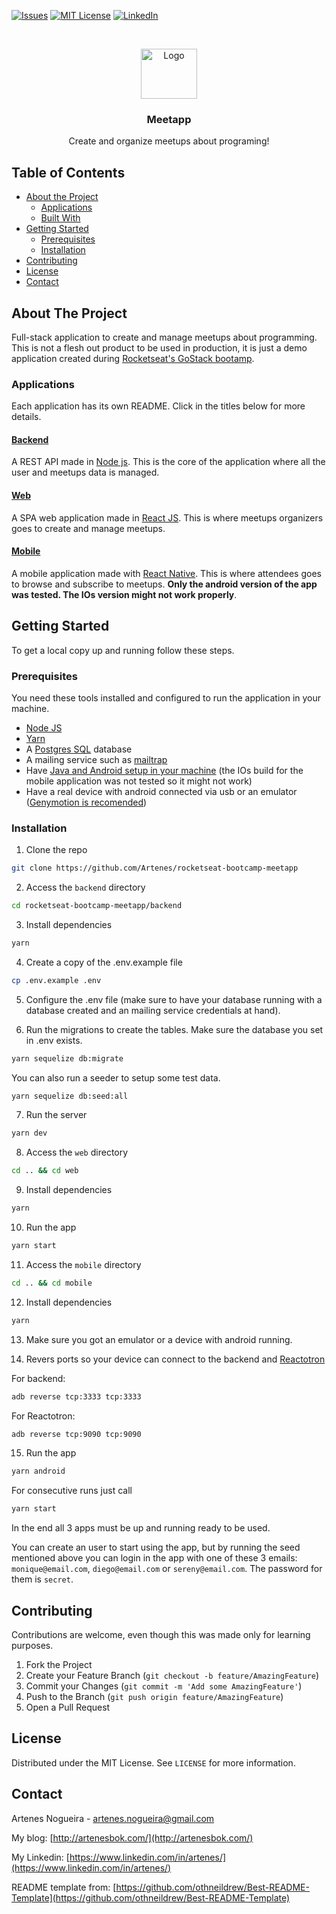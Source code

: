 [![Issues][issues-shield]][issues-url]
[![MIT License][license-shield]][license-url]
[![LinkedIn][linkedin-shield]][linkedin-url]

<br />
<p align="center">
  <a href="https://github.com/Artenes/rocketseat-bootcamp-meetapp/tree/master/backend">
    <img src="https://i.imgur.com/GiiNYKp.jpg" alt="Logo" width="90" height="80">
  </a>

  <h3 align="center">Meetapp</h3>

  <p align="center">
    Create and organize meetups about programing!
    <br />
  </p>
</p>

## Table of Contents

* [About the Project](#about-the-project)
  * [Applications](#applications)
  * [Built With](#built-with)
* [Getting Started](#getting-started)
  * [Prerequisites](#prerequisites)
  * [Installation](#installation)
* [Contributing](#contributing)
* [License](#license)
* [Contact](#contact)

## About The Project

Full-stack application to create and manage meetups about programming. This is not a flesh out product to be used in production, it is just a demo application created during [Rocketseat's GoStack bootamp](https://rocketseat.com.br/bootcamp).

### Applications

Each application has its own README. Click in the titles below for more details.

#### [Backend](https://github.com/Artenes/rocketseat-bootcamp-meetapp/tree/master/backend)

A REST API made in [Node js](https://nodejs.org). This is the core of the application where all the user and meetups data is managed.

#### [Web](https://github.com/Artenes/rocketseat-bootcamp-meetapp/tree/master/web)

A SPA web application made in [React JS](https://reactjs.org/). This is where meetups organizers goes to create and manage meetups.

#### [Mobile](https://github.com/Artenes/rocketseat-bootcamp-meetapp/tree/master/mobile)

A mobile application made with [React Native](https://facebook.github.io/react-native/). This is where attendees goes to browse and subscribe to meetups. **Only the android version of the app was tested. The IOs version might not work properly**.

## Getting Started

To get a local copy up and running follow these steps.

### Prerequisites

You need these tools installed and configured to run the application in your machine.

* [Node JS](https://nodejs.org/en/)
* [Yarn](https://yarnpkg.com/lang/en/)
* A [Postgres SQL](https://www.postgresql.org/) database
* A mailing service such as [mailtrap](https://mailtrap.io)
* Have [Java and Android setup in your machine](https://www.decoide.org/react-native/docs/android-setup.html) (the IOs build for the mobile application was not tested so it might not work)
* Have a real device with android connected via usb or an emulator ([Genymotion is recomended](https://www.genymotion.com))

### Installation

1. Clone the repo
```sh
git clone https://github.com/Artenes/rocketseat-bootcamp-meetapp
```

2. Access the `backend` directory
```sh
cd rocketseat-bootcamp-meetapp/backend
```

3. Install dependencies
```sh
yarn
```

4. Create a copy of the .env.example file
```sh
cp .env.example .env
```

5. Configure the .env file (make sure to have your database running with a database created and an mailing service credentials at hand).

6. Run the migrations to create the tables. Make sure the database you set in .env exists.
```sh
yarn sequelize db:migrate
```

You can also run a seeder to setup some test data.
```sh
yarn sequelize db:seed:all
```

7. Run the server
```sh
yarn dev
```

8. Access the `web` directory
```sh
cd .. && cd web
```

9. Install dependencies
```sh
yarn
```

10. Run the app
```sh
yarn start
```

11. Access the `mobile` directory
```sh
cd .. && cd mobile
```

12. Install dependencies
```sh
yarn
```

13. Make sure you got an emulator or a device with android running.

14. Revers ports so your device can connect to the backend and [Reactotron](https://github.com/infinitered/reactotron)

For backend:
```sh
adb reverse tcp:3333 tcp:3333
```

For Reactotron:
```sh
adb reverse tcp:9090 tcp:9090
```

15. Run the app
```sh
yarn android
```

For consecutive runs just call
```sh
yarn start
```

In the end all 3 apps must be up and running ready to be used.

You can create an user to start using the app, but by running the seed mentioned above you can login in the app with one of these 3 emails: `monique@email.com`, `diego@email.com` or `sereny@email.com`. The password for them is `secret`.

## Contributing

Contributions are welcome, even though this was made only for learning purposes.

1. Fork the Project
2. Create your Feature Branch (`git checkout -b feature/AmazingFeature`)
3. Commit your Changes (`git commit -m 'Add some AmazingFeature'`)
4. Push to the Branch (`git push origin feature/AmazingFeature`)
5. Open a Pull Request

## License

Distributed under the MIT License. See `LICENSE` for more information.

## Contact

Artenes Nogueira - [artenes.nogueira@gmail.com](mailto:artenes.nogueira@gmail.com)

My blog: [http://artenesbok.com/](http://artenesbok.com/)

My Linkedin: [https://www.linkedin.com/in/artenes/](https://www.linkedin.com/in/artenes/)

README template from: [https://github.com/othneildrew/Best-README-Template](https://github.com/othneildrew/Best-README-Template)

[issues-shield]: https://img.shields.io/github/issues/othneildrew/Best-README-Template.svg?style=flat-square
[issues-url]: https://github.com/othneildrew/Best-README-Template/issues
[license-shield]: https://img.shields.io/github/license/othneildrew/Best-README-Template.svg?style=flat-square
[license-url]: https://github.com/othneildrew/Best-README-Template/blob/master/LICENSE.txt
[linkedin-shield]: https://img.shields.io/badge/-LinkedIn-black.svg?style=flat-square&logo=linkedin&colorB=555
[linkedin-url]: https://www.linkedin.com/in/artenes/
